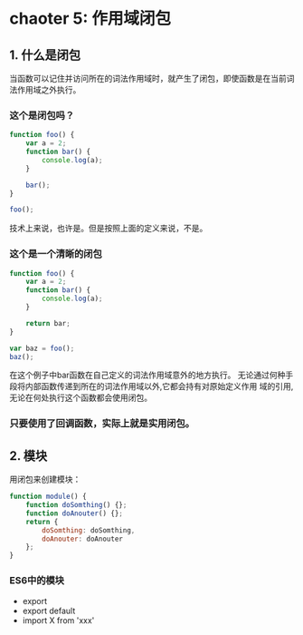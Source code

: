 # chaoter 5: 作用域闭包

## 1. 什么是闭包
当函数可以记住并访问所在的词法作用域时，就产生了闭包，即使函数是在当前词法作用域之外执行。

### 这个是闭包吗？
```javascript
function foo() {
    var a = 2;
    function bar() {
        console.log(a);
    }

    bar();
}

foo();
```
技术上来说，也许是。但是按照上面的定义来说，不是。

### 这个是一个清晰的闭包
```javascript
function foo() {
    var a = 2;
    function bar() {
        console.log(a);
    }

    return bar;
}

var baz = foo();
baz();
```
在这个例子中bar函数在自己定义的词法作用域意外的地方执行。
无论通过何种手段将内部函数传递到所在的词法作用域以外,它都会持有对原始定义作用 域的引用,无论在何处执行这个函数都会使用闭包。

### 只要使用了回调函数，实际上就是实用闭包。

## 2. 模块
用闭包来创建模块：
```javascript
function module() {
    function doSomthing() {};
    function doAnouter() {};
    return {
        doSomthing: doSomthing,
        doAnouter: doAnouter
    };
}
```

### ES6中的模块
* export
* export default
* import X from 'xxx'
